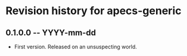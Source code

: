 # Revision history for apecs-generic

## 0.1.0.0 -- YYYY-mm-dd

* First version. Released on an unsuspecting world.

